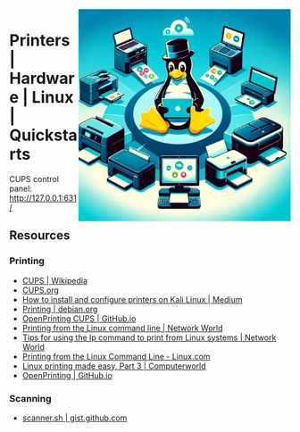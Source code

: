 <img src="./assets/linux-print.webp" alt="Linux and printers" style="width: 380px;" align="right">

# Printers | Hardware | Linux | Quickstarts
CUPS control panel: http://127.0.0.1:631/

## Resources
### Printing
- [CUPS | Wikipedia](https://en.wikipedia.org/wiki/CUPS)
- [CUPS.org](https://www.cups.org/)
- [How to install and configure printers on Kali Linux | Medium](https://subba-lakshmi.medium.com/how-to-install-and-configure-printers-on-kali-linux-78a0476b3cfe)
- [Printing | debian.org](https://wiki.debian.org/Printing)
- [OpenPrinting CUPS | GitHub.io](https://openprinting.github.io/cups/)
- [Printing from the Linux command line | Network World](https://www.networkworld.com/article/3373502/printing-from-the-linux-command-line.html)
- [Tips for using the Ip command to print from Linux systems | Network World](https://www.networkworld.com/article/3378024/tips-and-tricks-for-using-the-ip-command-to-print-from-linux-systems.html)
- [Printing from the Linux Command Line - Linux.com](https://www.linux.com/training-tutorials/printing-linux-command-line/)
- [Linux printing made easy, Part 3 | Computerworld](https://www.computerworld.com/article/2798448/linux-printing-made-easy--part-3.html)
- [OpenPrinting | GitHub.io](https://openprinting.github.io/)
### Scanning
- [scanner.sh | gist.github.com](https://gist.github.com/jnbdz/4dddb7eb38f97a15042de270d123849f)

